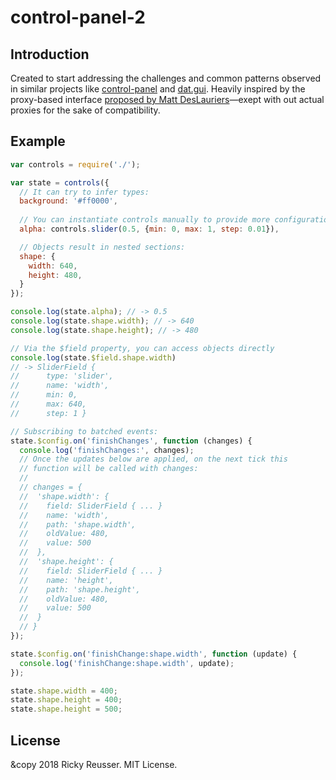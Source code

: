 # control-panel-2

## Introduction

Created to start addressing the challenges and common patterns observed in similar projects like [control-panel](https://www.npmjs.com/package/control-panel) and [dat.gui](https://github.com/dataarts/dat.gui). Heavily inspired by the proxy-based interface [proposed by Matt DesLauriers](https://twitter.com/mattdesl/status/1018541276340187136)—exept with out actual proxies for the sake of compatibility.

## Example

```javascript
var controls = require('./');

var state = controls({
  // It can try to infer types:
  background: '#ff0000',
  
  // You can instantiate controls manually to provide more configuration
  alpha: controls.slider(0.5, {min: 0, max: 1, step: 0.01}),

  // Objects result in nested sections:
  shape: {
    width: 640,
    height: 480,
  }
});

console.log(state.alpha); // -> 0.5
console.log(state.shape.width); // -> 640
console.log(state.shape.height); // -> 480

// Via the $field property, you can access objects directly
console.log(state.$field.shape.width)
// -> SliderField {
//      type: 'slider',
//      name: 'width',
//      min: 0,
//      max: 640,
//      step: 1 }

// Subscribing to batched events:
state.$config.on('finishChanges', function (changes) {
  console.log('finishChanges:', changes);
  // Once the updates below are applied, on the next tick this
  // function will be called with changes:
  //
  // changes = {
  //  'shape.width': {
  //    field: SliderField { ... }
  //    name: 'width',
  //    path: 'shape.width',
  //    oldValue: 480,
  //    value: 500
  //  },
  //  'shape.height': {
  //    field: SliderField { ... }
  //    name: 'height',
  //    path: 'shape.height',
  //    oldValue: 480,
  //    value: 500
  //  }
  // }
});

state.$config.on('finishChange:shape.width', function (update) {
  console.log('finishChange:shape.width', update);
});

state.shape.width = 400;
state.shape.height = 400;
state.shape.height = 500;
```

## License

&copy 2018 Ricky Reusser. MIT License.
